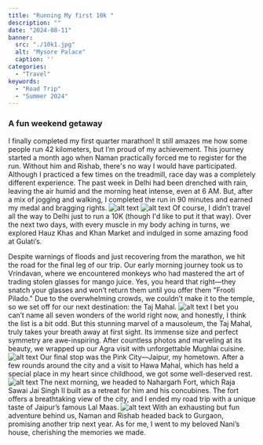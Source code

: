 ```yaml
---
title: "Running My first 10k "
description: ""
date: "2024-08-11"
banner:
  src: "./10k1.jpg"
  alt: "Mysore Palace"
  caption: ''
categories:
  - "Travel"
keywords:
  - "Road Trip"
  - "Summer 2024"
---
```


### A fun weekend getaway

I finally completed my first quarter marathon! It still amazes me how some people run 42 kilometers, but I’m proud of my achievement. This journey started a month ago when Naman practically forced me to register for the run. Without him and Rishab, there's no way I would have participated. Although I practiced a few times on the treadmill, race day was a completely different experience. The past week in Delhi had been drenched with rain, leaving the air humid and the morning heat intense, even at 6 AM. But, after a mix of jogging and walking, I completed the run in 90 minutes and earned my medal and bragging rights.
![alt text](10k6.jpg)
![alt text](10k7.jpg)
Of course, I didn’t travel all the way to Delhi just to run a 10K (though I'd like to put it that way). Over the next two days, with every muscle in my body aching in turns, we explored Hauz Khas and Khan Market and indulged in some amazing food at Gulati’s.

Despite warnings of floods and just recovering from the marathon, we hit the road for the final leg of our trip. Our early morning journey took us to Vrindavan, where we encountered monkeys who had mastered the art of trading stolen glasses for mango juice. Yes, you heard that right—they snatch your glasses and won’t return them until you offer them "Frooti Pilado." Due to the overwhelming crowds, we couldn’t make it to the temple, so we set off for our next destination: the Taj Mahal.
![alt text](10k4.jpg)
I bet you can’t name all seven wonders of the world right now, and honestly, I think the list is a bit odd. But this stunning marvel of a mausoleum, the Taj Mahal, truly takes your breath away at first sight. Its immense size and perfect symmetry are awe-inspiring. After countless photos and marveling at its beauty, we wrapped up our Agra visit with unforgettable Mughlai cuisine.
![alt text](10k2.jpg)
Our final stop was the Pink City—Jaipur, my hometown. After a few rounds around the city and a visit to Hawa Mahal, which has held a special place in my heart since childhood, we got some well-deserved rest.
![alt text](10k3.jpg)
The next morning, we headed to Nahargarh Fort, which Raja Sawai Jai Singh II built as a retreat for him and his concubines. The fort offers a breathtaking view of the city, and I ended my road trip with a unique taste of Jaipur’s famous Lal Maas.
![alt text](10k5.jpg)
With an exhausting but fun adventure behind us, Naman and Rishab headed back to Gurgaon, promising another trip next year. As for me, I went to my beloved Nani’s house, cherishing the memories we made.
